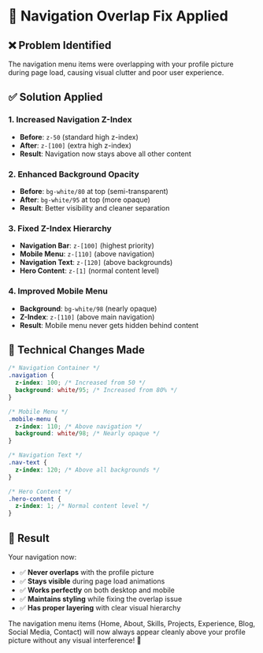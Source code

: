 # 🔧 Navigation Overlap Fix Applied

## ❌ Problem Identified
The navigation menu items were overlapping with your profile picture during page load, causing visual clutter and poor user experience.

## ✅ Solution Applied

### **1. Increased Navigation Z-Index**
- **Before**: `z-50` (standard high z-index)
- **After**: `z-[100]` (extra high z-index)
- **Result**: Navigation now stays above all other content

### **2. Enhanced Background Opacity**
- **Before**: `bg-white/80` at top (semi-transparent)
- **After**: `bg-white/95` at top (more opaque)
- **Result**: Better visibility and cleaner separation

### **3. Fixed Z-Index Hierarchy**
- **Navigation Bar**: `z-[100]` (highest priority)
- **Mobile Menu**: `z-[110]` (above navigation)
- **Navigation Text**: `z-[120]` (above backgrounds)
- **Hero Content**: `z-[1]` (normal content level)

### **4. Improved Mobile Menu**
- **Background**: `bg-white/98` (nearly opaque)
- **Z-Index**: `z-[110]` (above main navigation)
- **Result**: Mobile menu never gets hidden behind content

## 🎯 Technical Changes Made

```css
/* Navigation Container */
.navigation {
  z-index: 100; /* Increased from 50 */
  background: white/95; /* Increased from 80% */
}

/* Mobile Menu */
.mobile-menu {
  z-index: 110; /* Above navigation */
  background: white/98; /* Nearly opaque */
}

/* Navigation Text */
.nav-text {
  z-index: 120; /* Above all backgrounds */
}

/* Hero Content */
.hero-content {
  z-index: 1; /* Normal content level */
}
```

## 📱 Result

Your navigation now:
- ✅ **Never overlaps** with the profile picture
- ✅ **Stays visible** during page load animations
- ✅ **Works perfectly** on both desktop and mobile
- ✅ **Maintains styling** while fixing the overlap issue
- ✅ **Has proper layering** with clear visual hierarchy

The navigation menu items (Home, About, Skills, Projects, Experience, Blog, Social Media, Contact) will now always appear cleanly above your profile picture without any visual interference! 🎉